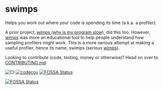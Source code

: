 # swimps
Helps you work out where your code is spending its time (a.k.a. a profiler).

A prior project, [wimps (why is my program slow)](https://github.com/OMGtechy/wimps), did this too. However, [wimps](https://github.com/OMGtechy/wimps) was more an educational tool to help people understand how sampling profilers might work. This is a more serious attempt at making a useful profiler, hence its name, swimps (serious [wimps](https://github.com/OMGtechy/wimps)).

Looking to contribute (code, testing, money or otherwise)? Head on over to [CONTRIBUTING.md](https://github.com/OMGtechy/swimps/blob/master/CONTRIBUTING.md).

![CI](https://github.com/OMGtechy/swimps/workflows/CI/badge.svg)
[![codecov](https://codecov.io/gh/OMGtechy/swimps/branch/master/graph/badge.svg)](https://codecov.io/gh/OMGtechy/swimps)
[![FOSSA Status](https://app.fossa.com/api/projects/git%2Bgithub.com%2FOMGtechy%2Fswimps.svg?type=shield)](https://app.fossa.com/projects/git%2Bgithub.com%2FOMGtechy%2Fswimps?ref=badge_shield)

[![FOSSA Status](https://app.fossa.com/api/projects/git%2Bgithub.com%2FOMGtechy%2Fswimps.svg?type=large)](https://app.fossa.com/projects/git%2Bgithub.com%2FOMGtechy%2Fswimps?ref=badge_large)
